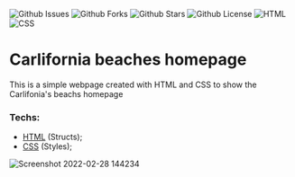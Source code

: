 ![Github Issues](https://img.shields.io/github/issues/programador404/HTML-SmoothScroll)
![Github Forks](https://img.shields.io/github/forks/programador404/HTML-SmoothScroll)
![Github Stars](https://img.shields.io/github/stars/programador404/HTML-SmoothScroll)
![Github License](https://img.shields.io/github/license/programador404/HTML-SmoothScroll)
![HTML](https://img.shields.io/badge/HTML-components-orange)
![CSS](https://img.shields.io/badge/CSS-styles-yellow)

# Carlifornia beaches homepage
This is a simple webpage created with HTML and CSS to show the Carlifonia's beachs homepage

### Techs:
- [HTML](https://developer.mozilla.org/pt-BR/docs/Web/HTML) (Structs); 
- [CSS](https://developer.mozilla.org/pt-BR/docs/Web/CSS) (Styles);

![Screenshot 2022-02-28 144234](https://user-images.githubusercontent.com/48457700/156032719-08429d53-db41-4f7a-a70d-4e8d2cdd6ae6.png)

